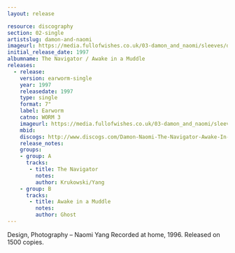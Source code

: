 ```yaml
---
layout: release

resource: discography
section: 02-single
artistslug: damon-and-naomi
imageurl: https://media.fullofwishes.co.uk/03-damon_and_naomi/sleeves/dan_navigator.jpg
initial_release_date: 1997
albumname: The Navigator / Awake in a Muddle
releases:
  - release:
    version: earworm-single
    year: 1997
    releasedate: 1997
    type: single
    format: 7"
    label: Earworm
    catno: WORM 3
    imageurl: https://media.fullofwishes.co.uk/03-damon_and_naomi/sleeves/dan_navigator.jpg
    mbid:
    discogs: http://www.discogs.com/Damon-Naomi-The-Navigator-Awake-In-A-Muddle/release/535562
    release_notes:
    groups:
    - group: A
      tracks:
       - title: The Navigator
         notes:
         author: Krukowski/Yang
    - group: B
      tracks:
       - title: Awake in a Muddle
         notes:
         author: Ghost
---
```

Design, Photography – Naomi Yang
Recorded at home, 1996.
Released on 1500 copies.
